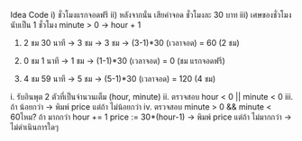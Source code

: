 Idea Code
i) ชั่วโมงแรกจอดฟรี
ii) หลังจากนั่น เสียค่าจอด ชั่วโมงละ 30 บาท
iii) เศษของชั่วโมงนับเป็น 1 ชั่วโมง
    minute > 0 -> hour + 1

1. 2 ชม 30 นาที -> 3 ชม -> 3 ชม -> (3-1)*30
                        (เวลาจอด) = 60
                                  (2 ชม)

2. 0 ชม 1 นาที -> 1 ชม -> (1-1)*30
                (เวลาจอด) = 0
                          (ชม แรกจอดฟรี)

3. 4 ชม 59 นาที -> 5 ชม -> (5-1)*30
                (เวลาจอด) = 120
                          (4 ชม)

i. รับอินพุต 2 ตัวที่เป็นจำนวนเต็ม (hour, minute)
ii. ตรวจสอบ hour < 0 || minute < 0
iii. ถ้า น้อยกว่า -> พิมพ์ price
    แต่ถ้า ไม่น้อยกว่า
iv. ตรวจสอบ minute > 0 && minute < 60ไหม?
    ถ้า มากกว่า hour += 1
    price := 30*(hour-1)
    -> พิมพ์ price
    แต่ถ้า ไม่มากกว่า -> ไม่ดำเนินการใดๆ
